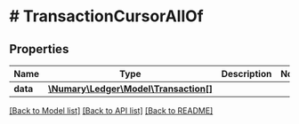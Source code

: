 # # TransactionCursorAllOf

## Properties

Name | Type | Description | Notes
------------ | ------------- | ------------- | -------------
**data** | [**\Numary\Ledger\Model\Transaction[]**](Transaction.md) |  |

[[Back to Model list]](../../README.md#models) [[Back to API list]](../../README.md#endpoints) [[Back to README]](../../README.md)
